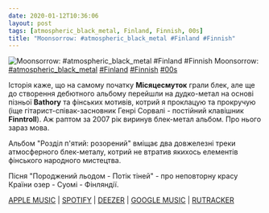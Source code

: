 ```yaml
---
date: 2020-01-12T10:36:06
layout: post
tags: [atmospheric_black_metal, Finland, Finnish, 00s]
title: "Moonsorrow: #atmospheric_black_metal #Finland #Finnish"
---
```

![Moonsorrow: #atmospheric_black_metal #Finland #Finnish](/assets/photos/photo_852@12-01-2020_10-36-06.jpg)
Moonsorrow: [#atmospheric_black_metal](/tags/#atmospheric_black_metal) [#Finland](/tags/#Finland) [#Finnish](/tags/#Finnish) [#00s](/tags/#00s)

Історія каже, що на самому початку **Місяцесмуток** грали блек, але ще до створення дебютного альбому перейшли на дудко-метал на основі пізньої **Bathory** та фінських мотивів, котрий я проклацую та прокручую (іще гітарист-співак-засновник Генрі Сорвалі - постійний клавішник **Finntroll**). Аж раптом за 2007 рік виринув блек-метал альбом. Про нього зараз мова.

Альбом &quot;Розділ п&#39;ятий: розорений&quot; вміщає два довжелезні треки атмосферного блек-металу, котрий не втратив якихось елементів фінського народного мистецтва. 

Пісня &quot;Породжений льодом - Потік тіней&quot; - про неповторну красу Країни озер - Суомі - Фінляндії.

[APPLE MUSIC](https://music.apple.com/tr/album/viides-luku-h%C3%A4vitetty/1442975072) | [SPOTIFY](https://open.spotify.com/album/1nDtNLhDLeOvnMqOcf3uoF?highlight=spotify:track:7BA25HYWhbe32qgoVfzQWi) | [DEEZER](https://www.deezer.com/album/297351?utm_source=deezer&amp;utm_content=album-297351&amp;utm_term=1601611822_1578817357&amp;utm_medium=web) | [GOOGLE MUSIC](https://play.google.com/music/m/Buzfibh3n2rqrjk4lg7vmusfnzu?t=V_Havitetty_-_Moonsorrow) | [RUTRACKER](https://rutracker.org/forum/viewtopic.php?t=3512630)